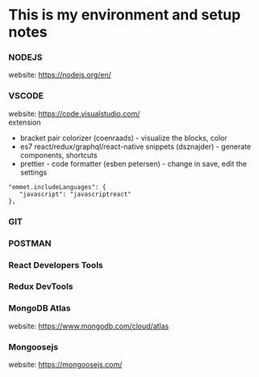 # This is my environment and setup notes

### NODEJS
website: https://nodejs.org/en/

### VSCODE
website: https://code.visualstudio.com/  
extension  
* bracket pair colorizer (coenraads) - visualize the blocks, color
* es7 react/redux/graphql/react-native snippets (dsznajder) - generate components, shortcuts
* prettier - code formatter (esben petersen) - change in save, edit the settings  

```
"emmet.includeLanguages": {
   "javascript": "javascriptreact"
},
```

### GIT

### POSTMAN

### React Developers Tools

### Redux DevTools

### MongoDB Atlas
website: https://www.mongodb.com/cloud/atlas

### Mongoosejs
website: https://mongoosejs.com/

